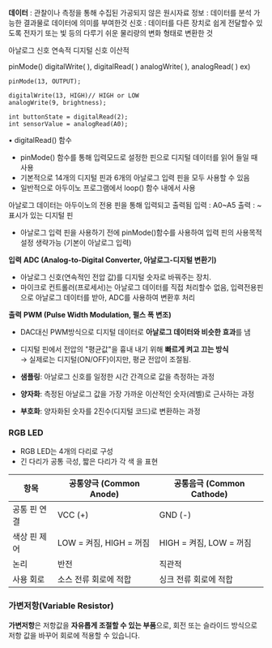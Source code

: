 **데이터** : 관찰이나 측정을 통해 수집된 가공되지 않은 원시자료
정보 : 데이터를 분석 가능한 결과물로 데이터에 의미를 부여한것
신호 : 데이터를 다른 장치로 쉽게 전달할수 있도록 전자기 또는 빛 등의 다루기 쉬운 물리량의 변화 형태로 변환한 것

아날로그 신호  연속적
디지털    신호   이산적

pinMode()
digitalWrite( ), digitalRead( )
analogWrite( ), analogRead( )
ex)
```
pinMode(13, OUTPUT);

digitalWrite(13, HIGH)// HIGH or LOW
analogWrite(9, brightness);

int buttonState = digitalRead(2); 
int sensorValue = analogRead(A0); 
```
• digitalRead() 함수
-  pinMode() 함수를 통해 입력모드로 설정한 핀으로 디지털 데이터를 읽어 들일 때 사용
-  기본적으로 14개의 디지털 핀과 6개의 아날로그 입력 핀을 모두 사용할 수 있음
-  일반적으로 아두이노 프로그램에서 loop() 함수 내에서 사용

아날로그 데이터는 아두이노의 전용 핀을 통해 입력되고 출력됨
입력 : A0~A5
출력 : ~ 표시가 있는 디지털 핀
- 아날로그 입력 핀을 사용하기 전에 pinMode()함수를 사용하여 입력 핀의 사용목적 설정 생략가능 (기본이 아날로그 입력)

**입력**
**ADC (Analog-to-Digital Converter, 아날로그-디지털 변환기)**
- 아날로그 신호(연속적인 전압 값)를 디지털 숫자로 바꿔주는 장치.
- 마이크로 컨트롤러(프로세서)는 아날로그 데이터를 직접 처리할수 없음, 입력전용핀 으로 아날로그 데이터를 받아, ADC를 사용하여 변환후 처리

**출력**
**PWM (Pulse Width Modulation, 펄스 폭 변조)**
- DAC대신 PWM방식으로 디지털 데이터로 **아날로그 데이터와 비슷한 효과**를 냄
- 디지털 핀에서 전압의 "평균값"을 흉내 내기 위해 **빠르게 켜고 끄는 방식**  
→ 실제로는 디지털(ON/OFF)이지만, 평균 전압이 조절됨.


- **샘플링**: 아날로그 신호를 일정한 시간 간격으로 값을 측정하는 과정
    
- **양자화**: 측정된 아날로그 값을 가장 가까운 이산적인 숫자(레벨)로 근사하는 과정
    
- **부호화**: 양자화된 숫자를 2진수(디지털 코드)로 변환하는 과정

### RGB LED
- RGB LED는 4개의 다리로 구성
- 긴 다리가 공통 극성, 짧은 다리가 각 색 을 표현

|항목|공통양극 (Common Anode)|공통음극 (Common Cathode)|
|---|---|---|
|공통 핀 연결|VCC (+)|GND (-)|
|색상 핀 제어|LOW = 켜짐, HIGH = 꺼짐|HIGH = 켜짐, LOW = 꺼짐|
|논리|반전|직관적|
|사용 회로|소스 전류 회로에 적합|싱크 전류 회로에 적합|

### 가변저항(Variable Resistor)

**가변저항**은 저항값을 **자유롭게 조절할 수 있는 부품**으로, 회전 또는 슬라이드 방식으로 저항 값을 바꾸어 회로에 적용할 수 있습니다.
